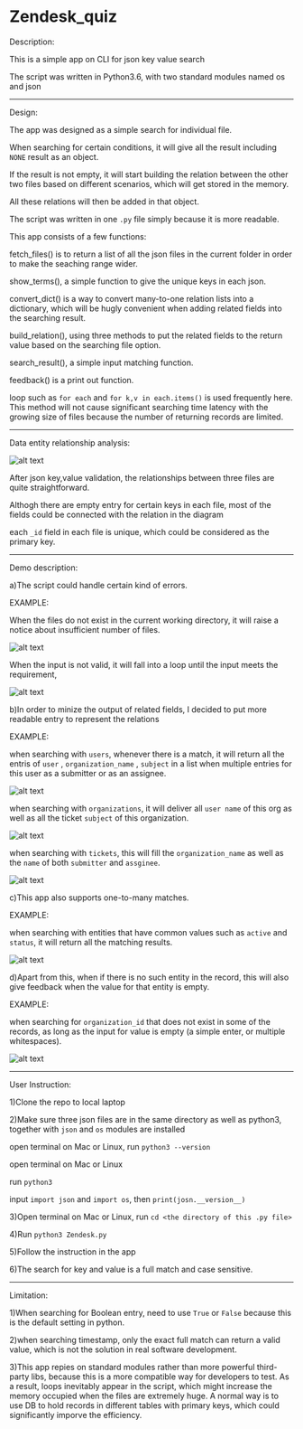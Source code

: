 # Zendesk_quiz

Description:

This is a simple app on CLI for json key value search

The script was written in Python3.6, with two standard modules named os and json

-------------------------------------------------------------------------------------------------

Design:

The app was designed as a simple search for individual file.

When searching for certain conditions, it will give all the result including `NONE` result as an object.

If the result is not empty, it will start building the relation between the other two files based on different scenarios, which will get stored in the memory.

All these relations will then be added in that object.



The script was written in one `.py` file simply because it is more readable.

This app consists of a few functions:

fetch_files() is to return a list of all the json files in the current folder in order to make the seaching range wider.

show_terms(), a simple function to give the unique keys in each json.

convert_dict() is a way to convert many-to-one relation lists into a dictionary, which will be hugly convenient when adding related fields into the searching result.

build_relation(), using three methods to put the related fields to the return value based on the searching file option.

search_result(), a simple input matching function.

feedback() is a print out function.

loop such as `for each` and `for k,v in each.items()` is used frequently here. This method will not cause significant searching time latency with the growing size of files because the number of returning records are limited.

-------------------------------------------------------------------------------------------------

Data entity relationship analysis:


![alt text](ER_DIAGRAM.png "The relationships between 3 files")


After json key,value validation, the relationships between three files are quite straightforward.

Althogh there are empty entry for certain keys in each file, most of the fields could be connected with the relation in the diagram

each `_id` field in each file is unique, which could be considered as the primary key.

--------------------------------------------------------------------------------------------------

Demo description:

a)The script could handle certain kind of errors.

EXAMPLE:

When the files do not exist in the current working directory, it will raise a notice about insufficient number of files.

![alt text](error1.png "Files missing")

When the input is not valid, it will fall into a loop until the input meets the requirement,

![alt text](error2.png "Files missing")

b)In order to minize the output of related fields, I decided to put more readable entry to represent the relations

EXAMPLE:

when searching with `users`, whenever there is a match, it will return all the entris of `user` , `organization_name` , `subject` in a list when multiple entries for this user as a submitter or as an assignee.

![alt text](users.png "user relation demo")

when searching with `organizations`, it will deliver all `user name` of this org as well as all the ticket `subject` of this organization.

![alt text](orgs.png "organization relation demo")

when searching with `tickets`, this will fill the `organization_name` as well as the `name` of both `submitter` and `assginee`.

![alt text](tickets.png "tickets relation demo")

c)This app also supports one-to-many matches.

EXAMPLE:

when searching with entities that have common values such as `active` and `status`, it will return all the matching results.

![alt text](unusual.png "unusual search key relation demo")


d)Apart from this, when if there is no such entity in the record, this will also give feedback when the value for that entity is empty.

EXAMPLE:

when searching for `organization_id` that does not exist in some of the records, as long as the input for value is empty (a simple enter, or multiple whitespaces).

![alt text](null.png "empty description relation demo")


--------------------------------------------------------------------------------------------------

User Instruction:

1)Clone the repo to local laptop

2)Make sure three json files are in the same directory as well as python3, together with `json` and `os` modules are installed

open terminal on Mac or Linux, run `python3 --version`

open terminal on Mac or Linux

run `python3`

input `import json` and `import os`, then `print(josn.__version__)`

3)Open terminal on Mac or Linux, run `cd <the directory of this .py file>`

4)Run `python3 Zendesk.py`

5)Follow the instruction in the app

6)The search for key and value is a full match and case sensitive.


------------------------------------------------------------------------------------------------

Limitation:

1)When searching for Boolean entry, need to use `True` or `False` because this is the default setting in python.

2)when searching timestamp, only the exact full match can return a valid value, which is not the solution in real software development.

3)This app repies on standard modules rather than more powerful third-party libs, because this is a more compatible way for developers to test. As a result, loops inevitably appear in the script, which might increase the memory occupied when the files are extremely huge.
A normal way is to use DB to hold records in different tables with primary keys, which could significantly imporve the efficiency.

